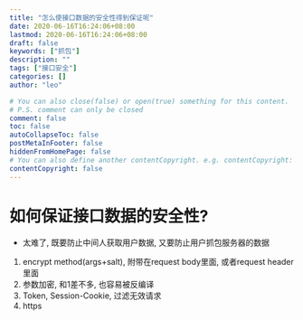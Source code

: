 ```yaml
---
title: "怎么使接口数据的安全性得到保证呢"
date: 2020-06-16T16:24:06+08:00
lastmod: 2020-06-16T16:24:06+08:00
draft: false
keywords: ["抓包"]
description: ""
tags: ["接口安全"]
categories: []
author: "leo"

# You can also close(false) or open(true) something for this content.
# P.S. comment can only be closed
comment: false
toc: false
autoCollapseToc: false
postMetaInFooter: false
hiddenFromHomePage: false
# You can also define another contentCopyright. e.g. contentCopyright: "This is another copyright."
contentCopyright: false
---
```

<!--more-->

# 如何保证接口数据的安全性?

- 太难了, 既要防止中间人获取用户数据, 又要防止用户抓包服务器的数据

1. encrypt method(args+salt), 附带在request body里面, 或者request header里面
2. 参数加密, 和1差不多, 也容易被反编译
3. Token, Session-Cookie, 过滤无效请求
4. https